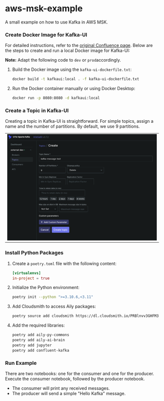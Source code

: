 # aws-msk-example
A small example on how to use Kafka in AWS MSK.

### Create Docker Image for Kafka-UI

For detailed instructions, refer to the [original Confluence page](https://ailylabs.atlassian.net/wiki/spaces/AIL/pages/1953857723/External+async+communication+Kafka). Below are the steps to create and run a local Docker image for Kafka-UI:

**Note:** Adapt the following code to `dev` or `prod`accordingly.

1. Build the Docker image using the `kafka-ui-dockerfile.txt`:
    ```sh
    docker build -t kafkaui:local . -f kafka-ui-dockerfile.txt
    ```

2. Run the Docker container manually or using Docker Desktop:
    ```sh
    docker run -p 8080:8080 -d kafkaui:local
    ```

### Create a Topic in Kafka-UI

Creating a topic in Kafka-UI is straightforward. For simple topics, assign a name and the number of partitions. By default, we use 9 partitions.

<table>
<tr>
  <td>
    <img src="./images/create_kafka_topic.png" alt="How to create Kafka topic" width="600">
  </td>
</tr>
</table>

### Install Python Packages

1. Create a `poetry.toml` file with the following content:
    ```toml
    [virtualenvs]
    in-project = true
    ```

2. Initialize the Python environment:
    ```sh
    poetry init --python ">=3.10.6,<3.11"
    ```

3. Add Cloudsmith to access Aily packages:
    ```sh
    poetry source add cloudsmith https://dl.cloudsmith.io/PRBlnvv3GHFM3KDl/ailylabs/pip/python/simple/
    ```

4. Add the required libraries:
    ```sh
    poetry add aily-py-commons
    poetry add aily-ai-brain
    poetry add jupyter
    poetry add confluent-kafka
    ```

### Run Example

There are two notebooks: one for the consumer and one for the producer. Execute the consumer notebook, followed by the producer notebook. 
* The consumer will print any received messages.
* The producer will send a simple "Hello Kafka" message.
